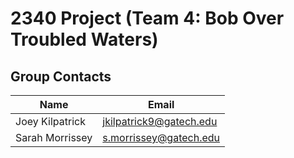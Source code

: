 # 2340 Project (Team 4: Bob Over Troubled Waters)
## Group Contacts
|Name|Email|
|----|-----|
|Joey Kilpatrick|jkilpatrick9@gatech.edu|
|Sarah Morrissey|s.morrissey@gatech.edu|
